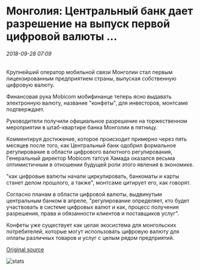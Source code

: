 # Монголия: Центральный банк дает разрешение на выпуск первой цифровой валюты ...

###### 2018-09-28 07:09

Крупнейший оператор мобильной связи Монголии стал первым лицензированным предприятием страны, выпуская собственную цифровую валюту.

Финансовая рука Mobicom мобифинанце теперь ясно выдавать электронную валюту, название "конфеты", для инвесторов, монтсаме подтверждает.

Руководители получили официальное разрешение на торжественном мероприятии в штаб-квартире банка Монголии в пятницу.

Комментируя достижение, которое происходит примерно через пять месяцев после того, как Центральный банк одобрил формальное регулирование в области цифрового валютного регулирования, Генеральный директор Mobicom татсуя Хамада оказался весьма оптимистичным в отношении будущей роли этого явления в экономике.

"как цифровые валюты начали циркулировать, банкоматы и карты станет делом прошлого, а также", монтсаме цитирует его, как говорят.

Согласно планам в области цифровой валюты, выдвинутым центральным банком в апреле, "регулирование определяет, кто будет участвовать в системе цифровых валют и как, процесс получения разрешения, права и обязанности клиентов и поставщиков услуг".

Конфеты уже существует как целая экосистема для монгольских потребителей, которые могут использовать цифровую валюту для оплаты различных товаров и услуг с целым рядом предприятий.

[Original source](https://cointelegraph.com/news/mongolia-central-bank-gives-permission-to-issue-first-digital-currency)

![stats](https://c.statcounter.com/11760860/0/a89fa40b/1/ "stats")